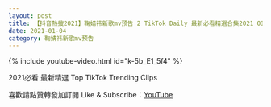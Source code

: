 ```yaml
---
layout: post
title: 【抖音熱搜2021】鞠婧祎新歌mv预告 2 TikTok Daily 最新必看精選合集2021 01 04
date: 2021-01-04
category: 鞠婧祎新歌mv预告
---
```


{% include youtube-video.html id="k-5b_E1_5f4" %}

2021必看 最新精選 Top TikTok Trending Clips

喜歡請點贊轉發加訂閱 Like & Subscribe：[YouTube](https://www.youtube.com/channel/UCAoR7VcanIPd04uEq_GIylA/videos)

